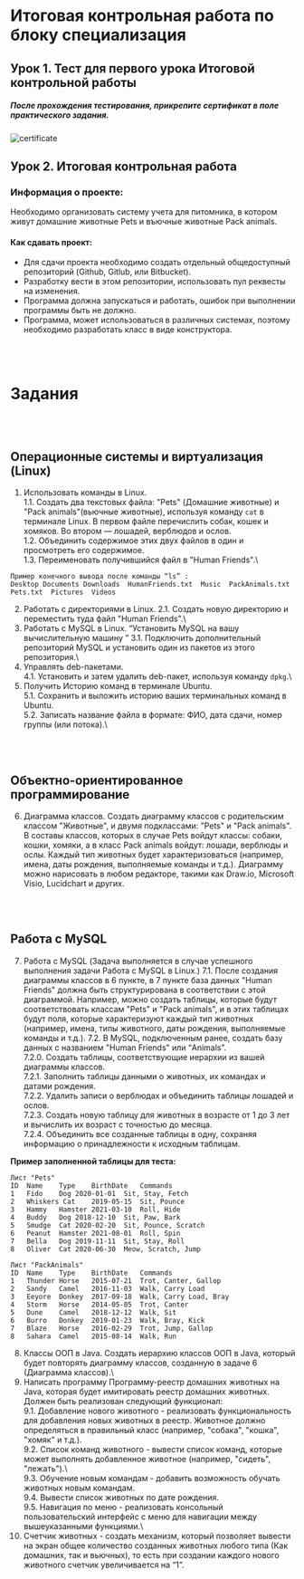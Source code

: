 # Итоговая контрольная работа по блоку специализация
## Урок 1. Тест для первого урока Итоговой контрольной работы
##### После прохождения тестирования, прикрепите сертификат в поле практического задания.
![certificate](https://i.ibb.co/m8St8xT/2024334-2705631-final-test-en.jpg "certificate")

## Урок 2. Итоговая контрольная работа
 
### Информация о проекте:  
Необходимо организовать систему учета для питомника, в котором живут домашние животные Pets и въючные животные Pack animals. 

#### Как сдавать проект:
 - Для сдачи проекта необходимо создать отдельный общедоступный репозиторий (Github, Gitlub, или Bitbucket). 
 - Разработку вести в этом репозитории, использовать пул реквесты на изменения. 
 - Программа должна запускаться и работать, ошибок при выполнении программы быть не должно. 
 - Программа, может использоваться в различных системах, поэтому необходимо разработать класс в виде конструктора.

<br><br>
# Задания
<br><br>

## Операционные системы и виртуализация (Linux)

1. Использовать команды в Linux.\
1.1. Создать два текстовых файла: "Pets" (Домашние животные) и "Pack animals"(вьючные животные), используя команду `cat` в терминале Linux. В первом файле перечислить собак, кошек и хомяков. Во втором — лошадей, верблюдов и ослов.\
1.2. Объединить содержимое этих двух файлов в один и просмотреть его содержимое.\
1.3. Переименовать получившийся файл в "Human Friends".\

```
Пример конечного вывода после команды “ls” :
Desktop Documents Downloads  HumanFriends.txt  Music  PackAnimals.txt  Pets.txt  Pictures  Videos
```

2.  Работать с директориями в Linux.
2.1. Создать новую директорию и переместить туда файл "Human Friends".\
3. Работать с MySQL в Linux. “Установить MySQL на вашу вычислительную машину ”
3.1. Подключить дополнительный репозиторий MySQL и установить один из пакетов из этого репозитория.\
4. Управлять deb-пакетами.\
4.1. Установить и затем удалить deb-пакет, используя команду `dpkg`.\
5. Получить Историю команд в терминале Ubuntu.\
5.1. Сохранить и выложить историю ваших терминальных команд в Ubuntu.\
5.2. Записать название файла в формате: ФИО, дата сдачи, номер группы (или потока).\

<br><br>
## Объектно-ориентированное программирование 

6. Диаграмма классов. Создать диаграмму классов с родительским классом "Животные", и двумя подклассами: "Pets" и "Pack animals".
В составы классов, которых в случае Pets войдут классы: собаки, кошки, хомяки,  а в класс Pack animals войдут:  лошади, верблюды и ослы.
Каждый тип животных будет характеризоваться (например, имена, даты рождения, выполняемые команды и т.д.).  Диаграмму можно нарисовать в любом редакторе, такими как Draw.io, Microsoft Visio, Lucidchart  и других.

<br><br>
## Работа с MySQL 

7.  Работа с MySQL (Задача выполняется в случае успешного выполнения задачи Работа с MySQL в Linux.)
7.1. После создания диаграммы классов в 6 пункте, в 7 пункте база данных "Human Friends" должна быть структурирована в соответствии с этой диаграммой. Например, можно создать таблицы, которые будут соответствовать классам "Pets" и "Pack animals", и в этих таблицах будут поля, которые характеризуют каждый тип животных (например, имена, типы животного, даты рождения, выполняемые команды и т.д.).
7.2.  В MySQL, подключенным ранее,  создать базу данных с названием "Human Friends" или “Animals”.\
7.2.0. Создать таблицы, соответствующие иерархии из вашей диаграммы классов.\
7.2.1. Заполнить таблицы данными о животных, их командах и датами рождения.\
7.2.2.  Удалить записи о верблюдах и объединить таблицы лошадей и ослов.\
7.2.3.  Создать новую таблицу для животных в возрасте от 1 до 3 лет и вычислить их возраст с точностью до месяца.\
7.2.4.  Объединить все созданные таблицы в одну, сохраняя информацию о принадлежности к исходным таблицам.

**Пример заполненной таблицы для теста:**

```
Лист "Pets"
ID	Name	Type	BirthDate	Commands
1	Fido	Dog	2020-01-01	Sit, Stay, Fetch
2	Whiskers Cat	2019-05-15	Sit, Pounce
3	Hammy	Hamster	2021-03-10	Roll, Hide
4	Buddy	Dog	2018-12-10	Sit, Paw, Bark
5	Smudge	Cat	2020-02-20	Sit, Pounce, Scratch
6	Peanut	Hamster	2021-08-01	Roll, Spin
7	Bella	Dog	2019-11-11	Sit, Stay, Roll
8	Oliver	Cat	2020-06-30	Meow, Scratch, Jump
```
 
 ```
Лист "PackAnimals"
ID	Name	Type	BirthDate	Commands
1	Thunder	Horse	2015-07-21	Trot, Canter, Gallop
2	Sandy	Camel	2016-11-03	Walk, Carry Load
3	Eeyore	Donkey	2017-09-18	Walk, Carry Load, Bray
4	Storm	Horse	2014-05-05	Trot, Canter
5	Dune	Camel	2018-12-12	Walk, Sit
6	Burro	Donkey	2019-01-23	Walk, Bray, Kick
7	Blaze	Horse	2016-02-29	Trot, Jump, Gallop
8	Sahara	Camel	2015-08-14	Walk, Run
```

8.  Классы ООП в Java. Создать иерархию классов ООП в Java, который будет повторять диаграмму классов, созданную в задаче 6 (Диаграмма классов).\
9.  Написать программу Программу-реестр домашних животных на Java, которая будет имитировать реестр домашних животных.  Должен быть реализован следующий функционал:    
9.1. Добавление нового животного   -  реализовать функциональность для добавления новых животных в реестр.   Животное должно определяться в правильный класс (например, "собака", "кошка", "хомяк" и т.д.).\
9.2. Список команд животного   -  вывести список команд,  которые может выполнять добавленное животное (например, "сидеть", "лежать").\        
9.3. Обучение новым командам  - добавить возможность обучать животных новым командам.\
9.4. Вывести список животных по дате рождения.\
9.5. Навигация по меню - реализовать консольный пользовательский интерфейс с меню для навигации между вышеуказанными функциями.\      
10. Счетчик животных  - создать механизм, который позволяет вывести на экран общее количество созданных животных любого типа  (Как домашних, так и вьючных), то есть при создании каждого нового животного счетчик увеличивается на “1”.
